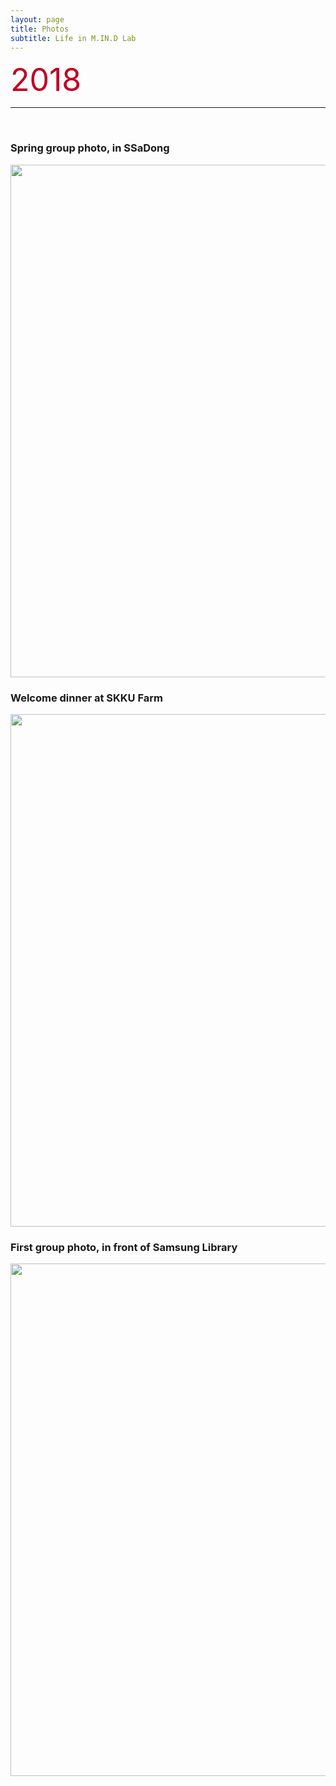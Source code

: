 ```yaml
---
layout: page
title: Photos
subtitle: Life in M.IN.D Lab
---
```


<span style="font-size: 50px !important; color: #BD0026;">2018</span>
<hr>  


<br>




### Spring group photo, in SSaDong 
<img src="https://raw.githubusercontent.com/mindlab-skku/mindlab-skku.github.io/master/img/Image uploaded from iOS.jpg" width="820" align="center"/>
  

<br>




  
### Welcome dinner at SKKU Farm
<img src="https://raw.githubusercontent.com/mindlab-skku/mindlab-skku.github.io/master/img/180305_newcomer_welcome_dinner_mokjang.jpeg" width="820" align="center"/>
  

<br>





### First group photo, in front of Samsung Library
<img src="https://raw.githubusercontent.com/mindlab-skku/mindlab-skku.github.io/master/img/group_photo.jpg" width="820" align="center"/>
